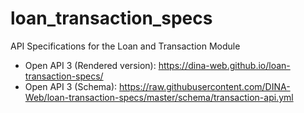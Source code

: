 # loan_transaction_specs
API Specifications for the Loan and Transaction Module

* Open API 3 (Rendered version): https://dina-web.github.io/loan-transaction-specs/
* Open API 3 (Schema): https://raw.githubusercontent.com/DINA-Web/loan-transaction-specs/master/schema/transaction-api.yml
